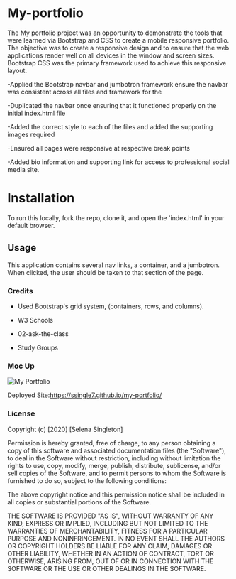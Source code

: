 # My-portfolio

The My portfolio project was an opportunity to demonstrate the tools that were learned via Bootstrap and CSS to create a mobile responsive portfolio. The objective was to create a responsive design and to ensure that the web applications render well on all devices in the window and screen sizes. Bootstrap CSS was the primary framework used to achieve this responsive layout.

-Applied the Bootstrap navbar and jumbotron framework ensure the navbar was consistent across all files and framework for the

-Duplicated the navbar once ensuring that it functioned properly on the initial index.html file

-Added the correct style to each of the files and added the supporting images required

-Ensured all pages were responsive at respective break points

-Added bio information and supporting link for access to professional social media site.

# Installation

To run this locally, fork the repo, clone it, and open the 'index.html' in your default browser.

## Usage

This application contains several nav links, a container, and a jumbotron. When clicked, the user should be taken to that section of the page.

### Credits

- Used Bootstrap's grid system, (containers, rows, and columns).

- W3 Schools

- 02-ask-the-class

- Study Groups

### Moc Up

![My Portfolio](My-Portfolio.PNG)

Deployed Site:https://ssingle7.github.io/my-portfolio/

### License

Copyright (c) [2020] [Selena Singleton]

Permission is hereby granted, free of charge, to any person obtaining a copy
of this software and associated documentation files (the "Software"), to deal
in the Software without restriction, including without limitation the rights
to use, copy, modify, merge, publish, distribute, sublicense, and/or sell
copies of the Software, and to permit persons to whom the Software is
furnished to do so, subject to the following conditions:

The above copyright notice and this permission notice shall be included in all
copies or substantial portions of the Software.

THE SOFTWARE IS PROVIDED "AS IS", WITHOUT WARRANTY OF ANY KIND, EXPRESS OR
IMPLIED, INCLUDING BUT NOT LIMITED TO THE WARRANTIES OF MERCHANTABILITY,
FITNESS FOR A PARTICULAR PURPOSE AND NONINFRINGEMENT. IN NO EVENT SHALL THE
AUTHORS OR COPYRIGHT HOLDERS BE LIABLE FOR ANY CLAIM, DAMAGES OR OTHER
LIABILITY, WHETHER IN AN ACTION OF CONTRACT, TORT OR OTHERWISE, ARISING FROM,
OUT OF OR IN CONNECTION WITH THE SOFTWARE OR THE USE OR OTHER DEALINGS IN THE
SOFTWARE.
